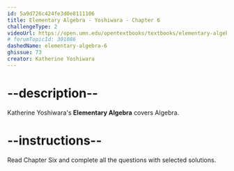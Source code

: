 ```yaml
---
id: 5a9d726c424fe3d0e8111106
title: Elementary Algebra - Yoshiwara - Chapter 6
challengeType: 2
videoUrl: https://open.umn.edu/opentextbooks/textbooks/elementary-algebra-2019
# forumTopicId: 301086
dashedName: elementary-algebra-6
ghissue: 73
creator: Katherine Yoshiwara 
---
```


# --description--

Katherine Yoshiwara's __Elementary Algebra__ covers Algebra.

# --instructions--

Read Chapter Six and complete all the questions with selected solutions.